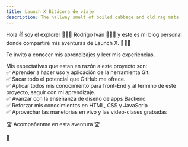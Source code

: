 ```yaml
---
title: Launch X Bitácora de viaje
description: The hallway smelt of boiled cabbage and old rag mats.
---
```


Hola ✌️  soy el explorer 👨🏻‍🚀 Rodrigo Iván 👨🏻‍🚀 y este es mi blog personal donde compartiré mis aventuras de Launch X. 👨🏻‍💻

Te invito a conocer mis aprendizajes y leer mis experiencias.



Mis espectativas que estan en razón a este proyecto son: <br>
✅ Aprender a hacer uso y aplicación de la herramienta Git. <br>
✅ Sacar todo el potencial que GitHub me ofrece. <br>
✅ Aplicar todos mis conocimiento para front-End y al termino de este proyecto, seguir con mi aprendizaje. <br>
✅ Avanzar con la enseñanza de diseño de apps Backend <br>
✅ Reforzar mis conocimientos en HTML, CSS y JavaScrip <br>
✅ Aprovechar las manetorias en vivo y las video-clases grabadas <br>

🏆 Acompañenme en esta aventura 🏆

🚀
